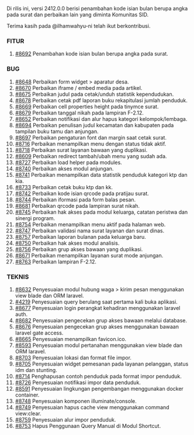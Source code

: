 Di rilis ini, versi 2412.0.0 berisi penambahan kode isian bulan berupa angka pada surat dan perbaikan lain yang diminta Komunitas SID.

Terima kasih pada @ilhamwahyu-ni telah ikut berkontribusi.

### FITUR

1. [#8692](https://github.com/OpenSID/OpenSID/issues/8692) Penambahan kode isian bulan berupa angka pada surat.


### BUG

1. [#8648](https://github.com/OpenSID/OpenSID/issues/8648) Perbaikan form widget > aparatur desa.
2. [#8670](https://github.com/OpenSID/OpenSID/issues/8670) Perbaikan iframe / embed media pada artikel.
3. [#8675](https://github.com/OpenSID/OpenSID/issues/8675) Perbaikan judul pada cetak/unduh statistik kependudukan.
4. [#8678](https://github.com/OpenSID/OpenSID/issues/8678) Perbaikan cetak pdf laporan buku rekapitulasi jumlah penduduk.
5. [#8669](https://github.com/OpenSID/OpenSID/issues/8669) Perbaikan cell properties height pada tinymce surat.
6. [#8679](https://github.com/OpenSID/OpenSID/issues/8679) Perbaikan tanggal nikah pada lampiran F-2.12.
7. [#8652](https://github.com/OpenSID/OpenSID/issues/8652) Perbaikan notifikasi dan alur hapus kategori kelompok/lembaga.
8. [#8694](https://github.com/OpenSID/OpenSID/issues/8694) Perbaikan penulisan judul kecamatan dan kabupaten pada tampilan buku tamu dan anjungan.
9. [#8697](https://github.com/OpenSID/OpenSID/issues/8697) Perbaikan pengaturan font dan margin saat cetak surat.
10. [#8716](https://github.com/OpenSID/OpenSID/issues/8716) Perbaikan menampilkan menu dengan status tidak aktif.
11. [#8718](https://github.com/OpenSID/OpenSID/issues/8718) Perbaikan surat layanan bawaan yang duplikasi.
12. [#8609](https://github.com/OpenSID/OpenSID/issues/8609) Perbaikan redirect tambah/ubah menu yang sudah ada.
13. [#8727](https://github.com/OpenSID/OpenSID/issues/8727) Perbaikan load helper pada modules.
14. [#8740](https://github.com/OpenSID/OpenSID/issues/8740) Perbaikan akses modul anjungan.
15. [#8741](https://github.com/OpenSID/OpenSID/issues/8741) Perbaikan menampilkan data statistik penduduk kategori ktp dan kia.
16. [#8733](https://github.com/OpenSID/OpenSID/issues/8733) Perbaikan cetak buku ktp dan kk.
17. [#8742](https://github.com/OpenSID/OpenSID/issues/8742) Perbaikan kode isian qrcode pada pratijau surat.
18. [#8744](https://github.com/OpenSID/OpenSID/issues/8744) Perbaikan iformasi pada form balas pesan.
19. [#8681](https://github.com/OpenSID/OpenSID/issues/8681) Perbaikan qrcode pada lampiran surat nikah.
20. [#8745](https://github.com/OpenSID/OpenSID/issues/8745) Perbaikan hak akses pada modul keluarga, catatan peristwa dan sinergi program.
21. [#8754](https://github.com/OpenSID/OpenSID/issues/8754) Perbaikan menampilkan menu aktif pada halaman web.
22. [#8747](https://github.com/OpenSID/OpenSID/issues/8747) Perbaikan validasi nama surat layanan dan surat dinas.
23. [#8757](https://github.com/OpenSID/OpenSID/issues/8757) Perbaikan laporan bulanan pada keluarga baru.
24. [#8750](https://github.com/OpenSID/OpenSID/issues/8750) Perbaikan hak akses modul analisis.
25. [#8756](https://github.com/OpenSID/OpenSID/issues/8756) Perbaikan grup akses bawaan yang duplikasi.
26. [#8671](https://github.com/OpenSID/OpenSID/issues/8671) Perbaikan menampilkan layanan surat mode anjungan.
27. [#8763](https://github.com/OpenSID/OpenSID/issues/8763) Perbaikan lampiran F-2.12.


### TEKNIS

1. [#8632](https://github.com/OpenSID/OpenSID/issues/8632) Penyesuaian modul hubung waga > kirim pesan menggunakan view blade dan ORM laravel.
2. [#4219](https://github.com/OpenSID/premium/issues/4219) Penyesuaian query berulang saat pertama kali buka aplikasi.
3. [#8677](https://github.com/OpenSID/OpenSID/issues/8677) Penyesuaian login perangkat kehadiran menggunakan laravel auth.
4. [#8682](https://github.com/OpenSID/OpenSID/issues/8682) Penyesuaian pengecekan grup akses bawaan melalui database.
5. [#8676](https://github.com/OpenSID/OpenSID/issues/8676) Penyesuaian pengecekan grup akses menggunakan bawaan laravel gate access.
6. [#8665](https://github.com/OpenSID/OpenSID/issues/8665) Penyesuaian menampilkan favicon.ico.
7. [#8593](https://github.com/OpenSID/OpenSID/issues/8593) Penyesuaian modul pertanahan menggunakan view blade dan ORM laravel.
8. [#8703](https://github.com/OpenSID/OpenSID/issues/8703) Penyesuaian lokasi dan format file impor.
9. [#8705](https://github.com/OpenSID/OpenSID/issues/8705) Penyesuaian widget pemesanan pada layanan pelanggan, status idm dan stunting.
10. [#8714](https://github.com/OpenSID/OpenSID/issues/8714) Penghapusan contoh penduduk pada format impor penduduk.
11. [#8726](https://github.com/OpenSID/OpenSID/issues/8726) Penyesuaian notifikasi impor data penduduk.
12. [#8591](https://github.com/OpenSID/OpenSID/issues/8591) Penyesuaian lingkungan pengembangan menggunakan docker container.
13. [#8748](https://github.com/OpenSID/OpenSID/issues/8748) Penyesuaian komponen illuminate/console.
14. [#8749](https://github.com/OpenSID/OpenSID/issues/8749) Penyesuaian hapus cache view menggunakan command view:clear.
15. [#8759](https://github.com/OpenSID/OpenSID/issues/8759) Penyesuaian alur impor penduduk.
16. [#8753](https://github.com/OpenSID/OpenSID/issues/8753) Hapus Penggunaan Query Manual di Modul Shortcut.
